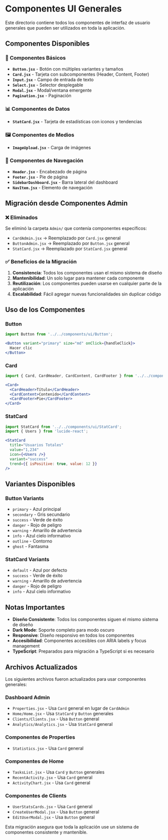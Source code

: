 # Componentes UI Generales

Este directorio contiene todos los componentes de interfaz de usuario generales que pueden ser utilizados en toda la aplicación.

## Componentes Disponibles

### 🎨 **Componentes Básicos**
- **`Button.jsx`** - Botón con múltiples variantes y tamaños
- **`Card.jsx`** - Tarjeta con subcomponentes (Header, Content, Footer)
- **`Input.jsx`** - Campo de entrada de texto
- **`Select.jsx`** - Selector desplegable
- **`Modal.jsx`** - Modal/ventana emergente
- **`Pagination.jsx`** - Paginación

### 📊 **Componentes de Datos**
- **`StatCard.jsx`** - Tarjeta de estadísticas con iconos y tendencias


### 🖼️ **Componentes de Medios**
- **`ImageUpload.jsx`** - Carga de imágenes

### 🧭 **Componentes de Navegación**
- **`Header.jsx`** - Encabezado de página
- **`Footer.jsx`** - Pie de página
- **`SidebarDashboard.jsx`** - Barra lateral del dashboard
- **`NavItem.jsx`** - Elemento de navegación

## Migración desde Componentes Admin

### ❌ **Eliminados**
Se eliminó la carpeta `Admin/` que contenía componentes específicos:
- `CardAdmin.jsx` → Reemplazado por `Card.jsx` general
- `ButtonAdmin.jsx` → Reemplazado por `Button.jsx` general
- `StatCard.jsx` → Reemplazado por `StatCard.jsx` general


### ✅ **Beneficios de la Migración**
1. **Consistencia**: Todos los componentes usan el mismo sistema de diseño
2. **Mantenibilidad**: Un solo lugar para mantener cada componente
3. **Reutilización**: Los componentes pueden usarse en cualquier parte de la aplicación
4. **Escalabilidad**: Fácil agregar nuevas funcionalidades sin duplicar código

## Uso de los Componentes

### Button
```jsx
import Button from '../../components/ui/Button';

<Button variant="primary" size="md" onClick={handleClick}>
  Hacer clic
</Button>
```

### Card
```jsx
import { Card, CardHeader, CardContent, CardFooter } from '../../components/ui/Card';

<Card>
  <CardHeader>Título</CardHeader>
  <CardContent>Contenido</CardContent>
  <CardFooter>Pie</CardFooter>
</Card>
```

### StatCard
```jsx
import StatCard from '../../components/ui/StatCard';
import { Users } from 'lucide-react';

<StatCard 
  title="Usuarios Totales"
  value="1,234"
  icon={<Users />}
  variant="success"
  trend={{ isPositive: true, value: 12 }}
/>
```



## Variantes Disponibles

### Button Variants
- `primary` - Azul principal
- `secondary` - Gris secundario
- `success` - Verde de éxito
- `danger` - Rojo de peligro
- `warning` - Amarillo de advertencia
- `info` - Azul cielo informativo
- `outline` - Contorno
- `ghost` - Fantasma

### StatCard Variants
- `default` - Azul por defecto
- `success` - Verde de éxito
- `warning` - Amarillo de advertencia
- `danger` - Rojo de peligro
- `info` - Azul cielo informativo

## Notas Importantes

- **Diseño Consistente**: Todos los componentes siguen el mismo sistema de diseño
- **Dark Mode**: Soporte completo para modo oscuro
- **Responsive**: Diseño responsivo en todos los componentes
- **Accesibilidad**: Componentes accesibles con ARIA labels y focus management
- **TypeScript**: Preparados para migración a TypeScript si es necesario

## Archivos Actualizados

Los siguientes archivos fueron actualizados para usar componentes generales:

### Dashboard Admin
- `Properties.jsx` - Usa `Card` general en lugar de `CardAdmin`
- `Home/Home.jsx` - Usa `StatCard` y `Button` generales
- `Clients/Clients.jsx` - Usa `Button` general
- `Analytics/Analytics.jsx` - Usa `StatCard` general

### Componentes de Properties
- `Statistics.jsx` - Usa `Card` general

### Componentes de Home
- `TasksList.jsx` - Usa `Card` y `Button` generales
- `RecentActivity.jsx` - Usa `Card` general
- `ActivityChart.jsx` - Usa `Card` general

### Componentes de Clients
- `UserStatsCards.jsx` - Usa `Card` general
- `CreateUserModal.jsx` - Usa `Button` general
- `EditUserModal.jsx` - Usa `Button` general

Esta migración asegura que toda la aplicación use un sistema de componentes consistente y mantenible. 